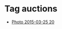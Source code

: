 <!--
title: Tag auctions
date: 2020-06-28T14:43:49.246Z
tags:
-->
# Tag auctions

 * [Photo 2015-03-25 20](114607145132.md)
